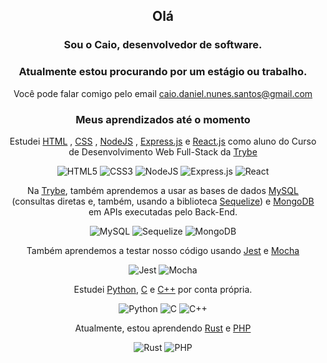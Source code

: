 <div align="center">
          
## Olá

### Sou o Caio, desenvolvedor de software.

### Atualmente estou procurando por um estágio ou trabalho.

Você pode falar comigo pelo email caio.daniel.nunes.santos@gmail.com

### Meus aprendizados até o momento

Estudei [HTML](https://developer.mozilla.org/en-US/docs/Web/HTML)
, [CSS](https://developer.mozilla.org/en-US/docs/Web/CSS)
, [NodeJS](https://nodejs.org/) 
, [Express.js](https://expressjs.com/)
e  [React.js](https://reactjs.org/)
como aluno do Curso de Desenvolvimento Web Full-Stack da
[Trybe](https://www.credential.net/profile/caiodanielnunessantos488633/wallet)
     
![HTML5](https://img.shields.io/badge/html5-%23E34F26.svg?style=for-the-badge&logo=html5&logoColor=white)
![CSS3](https://img.shields.io/badge/css3-%231572B6.svg?style=for-the-badge&logo=css3&logoColor=white)
![NodeJS](https://img.shields.io/badge/node.js-6DA55F?style=for-the-badge&logo=node.js&logoColor=white)
![Express.js](https://img.shields.io/badge/express.js-%23404d59.svg?style=for-the-badge&logo=express&logoColor=%2361DAFB)
![React](https://img.shields.io/badge/react-%2320232a.svg?style=for-the-badge&logo=react&logoColor=%2361DAFB)

Na [Trybe](https://www.credential.net/profile/caiodanielnunessantos488633/wallet), também aprendemos
a usar as bases de dados [MySQL](https://www.mysql.com/)
(consultas diretas e, também, usando a biblioteca [Sequelize](https://sequelize.org/))
e [MongoDB](https://www.mongodb.com/) em APIs executadas pelo Back-End.

![MySQL](https://img.shields.io/badge/mysql-%2300f.svg?style=for-the-badge&logo=mysql&logoColor=white)
![Sequelize](https://img.shields.io/badge/Sequelize-52B0E7?style=for-the-badge&logo=Sequelize&logoColor=white)
![MongoDB](https://img.shields.io/badge/MongoDB-%234ea94b.svg?style=for-the-badge&logo=mongodb&logoColor=white)
          
Também aprendemos a testar nosso código usando [Jest](https://jestjs.io/) e [Mocha](https://mochajs.org/)
          
![Jest](https://img.shields.io/badge/-jest-%23C21325?style=for-the-badge&logo=jest&logoColor=white)
![Mocha](https://img.shields.io/badge/-mocha-%238D6748?style=for-the-badge&logo=mocha&logoColor=white)

Estudei
[Python](https://www.python.org/),
[C](https://www.iso.org/standard/74528.html)
e [C++](https://www.iso.org/standard/79358.html)
por conta própria.

![Python](https://img.shields.io/badge/python-3670A0?style=for-the-badge&logo=python&logoColor=ffdd54)
![C](https://img.shields.io/badge/c-%2300599C.svg?style=for-the-badge&logo=c&logoColor=white)
![C++](https://img.shields.io/badge/c++-%2300599C.svg?style=for-the-badge&logo=c%2B%2B&logoColor=white)

Atualmente, estou aprendendo [Rust](https://www.rust-lang.org/) e [PHP](https://www.php.net/)

![Rust](https://img.shields.io/badge/rust-%23000000.svg?style=for-the-badge&logo=rust&logoColor=white)
![PHP](https://img.shields.io/badge/php-%23777BB4.svg?style=for-the-badge&logo=php&logoColor=white)

</div>
